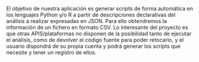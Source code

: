 El objetivo de nuestra aplicación es generar scripts de forma automática en los lenguajes
Python y/o R a partir de descripciones declarativas del análisis a realizar expresadas en JSON. Para ello obtendremos la información de un fichero en formato CSV. Lo interesante del proyecto es que otras APIS/plataformas no disponen de la posibilidad tanto de ejecutar el análisis, como de devolver el código fuente para poder retocarlo, y el usuario dispondrá de su propia cuenta y podrá generar los scripts que necesite y tener un registro de ellos.
